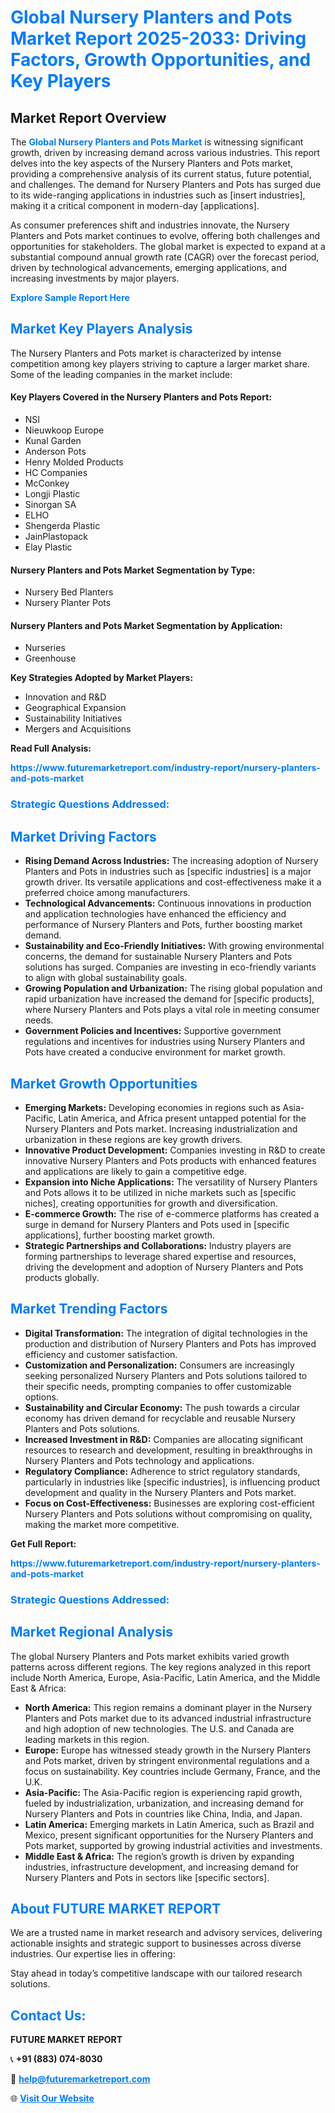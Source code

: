 <h1 style="color: #007BFF;">Global Nursery Planters and Pots Market Report 2025-2033: Driving Factors, Growth Opportunities, and Key Players</h1>

<section id="overview">
<h2>Market Report Overview</h2>
<p>The <a href="https://www.futuremarketreport.com/industry-report/nursery-planters-and-pots-market" style="color: #007BFF; text-decoration: none;"><strong>Global Nursery Planters and Pots Market</strong></a> is witnessing significant growth, driven by increasing demand across various industries. This report delves into the key aspects of the Nursery Planters and Pots market, providing a comprehensive analysis of its current status, future potential, and challenges. The demand for Nursery Planters and Pots has surged due to its wide-ranging applications in industries such as [insert industries], making it a critical component in modern-day [applications].</p>
<p>As consumer preferences shift and industries innovate, the Nursery Planters and Pots market continues to evolve, offering both challenges and opportunities for stakeholders. The global market is expected to expand at a substantial compound annual growth rate (CAGR) over the forecast period, driven by technological advancements, emerging applications, and increasing investments by major players.</p>
</section>

<section id="overview">
<p><a href="https://www.futuremarketreport.com/request-sample/reportId=114137" style="color: #007BFF; text-decoration: none;"><strong>Explore Sample Report Here</strong></a></p>
</section>

<section id="key-players">
<h2 style="color: #007BFF;">Market Key Players Analysis</h2>
<p>The Nursery Planters and Pots market is characterized by intense competition among key players striving to capture a larger market share. Some of the leading companies in the market include:</p>
<h4>Key Players Covered in the Nursery Planters and Pots Report:</h4>
<ul><li>NSI</li><li>Nieuwkoop Europe</li><li>Kunal Garden</li><li>Anderson Pots</li><li>Henry Molded Products</li><li>HC Companies</li><li>McConkey</li><li>Longji Plastic</li><li>Sinorgan SA</li><li>ELHO</li><li>Shengerda Plastic</li><li>JainPlastopack</li><li>Elay Plastic</li></ul>
<h4>Nursery Planters and Pots Market Segmentation by Type:</h4>
<ul><li>Nursery Bed Planters</li><li>Nursery Planter Pots</li></ul>

<h4>Nursery Planters and Pots Market Segmentation by Application:</h4>
<ul><li>Nurseries</li><li>Greenhouse</li></ul>
<p><strong>Key Strategies Adopted by Market Players:</strong></p>
<ul>
<li>Innovation and R&D</li>
<li>Geographical Expansion</li>
<li>Sustainability Initiatives</li>
<li>Mergers and Acquisitions</li>
</ul>
</section>

<section>
<p><strong>Read Full Analysis: </strong></p><a href="https://www.futuremarketreport.com/industry-report/nursery-planters-and-pots-market" style="color: #007BFF; text-decoration: none;"><strong>https://www.futuremarketreport.com/industry-report/nursery-planters-and-pots-market</strong></a>
<h3 style="color: #007BFF;">Strategic Questions Addressed:</h3>
</section>

<section id="driving-factors">
<h2 style="color: #007BFF;">Market Driving Factors</h2>
<ul>
<li><strong>Rising Demand Across Industries:</strong> The increasing adoption of Nursery Planters and Pots in industries such as [specific industries] is a major growth driver. Its versatile applications and cost-effectiveness make it a preferred choice among manufacturers.</li>
<li><strong>Technological Advancements:</strong> Continuous innovations in production and application technologies have enhanced the efficiency and performance of Nursery Planters and Pots, further boosting market demand.</li>
<li><strong>Sustainability and Eco-Friendly Initiatives:</strong> With growing environmental concerns, the demand for sustainable Nursery Planters and Pots solutions has surged. Companies are investing in eco-friendly variants to align with global sustainability goals.</li>
<li><strong>Growing Population and Urbanization:</strong> The rising global population and rapid urbanization have increased the demand for [specific products], where Nursery Planters and Pots plays a vital role in meeting consumer needs.</li>
<li><strong>Government Policies and Incentives:</strong> Supportive government regulations and incentives for industries using Nursery Planters and Pots have created a conducive environment for market growth.</li>
</ul>
</section>

<section id="growth-opportunities">
<h2 style="color: #007BFF;">Market Growth Opportunities</h2>
<ul>
<li><strong>Emerging Markets:</strong> Developing economies in regions such as Asia-Pacific, Latin America, and Africa present untapped potential for the Nursery Planters and Pots market. Increasing industrialization and urbanization in these regions are key growth drivers.</li>
<li><strong>Innovative Product Development:</strong> Companies investing in R&D to create innovative Nursery Planters and Pots products with enhanced features and applications are likely to gain a competitive edge.</li>
<li><strong>Expansion into Niche Applications:</strong> The versatility of Nursery Planters and Pots allows it to be utilized in niche markets such as [specific niches], creating opportunities for growth and diversification.</li>
<li><strong>E-commerce Growth:</strong> The rise of e-commerce platforms has created a surge in demand for Nursery Planters and Pots used in [specific applications], further boosting market growth.</li>
<li><strong>Strategic Partnerships and Collaborations:</strong> Industry players are forming partnerships to leverage shared expertise and resources, driving the development and adoption of Nursery Planters and Pots products globally.</li>
</ul>
</section>

<section id="trending-factors">
<h2 style="color: #007BFF;">Market Trending Factors</h2>
<ul>
<li><strong>Digital Transformation:</strong> The integration of digital technologies in the production and distribution of Nursery Planters and Pots has improved efficiency and customer satisfaction.</li>
<li><strong>Customization and Personalization:</strong> Consumers are increasingly seeking personalized Nursery Planters and Pots solutions tailored to their specific needs, prompting companies to offer customizable options.</li>
<li><strong>Sustainability and Circular Economy:</strong> The push towards a circular economy has driven demand for recyclable and reusable Nursery Planters and Pots solutions.</li>
<li><strong>Increased Investment in R&D:</strong> Companies are allocating significant resources to research and development, resulting in breakthroughs in Nursery Planters and Pots technology and applications.</li>
<li><strong>Regulatory Compliance:</strong> Adherence to strict regulatory standards, particularly in industries like [specific industries], is influencing product development and quality in the Nursery Planters and Pots market.</li>
<li><strong>Focus on Cost-Effectiveness:</strong> Businesses are exploring cost-efficient Nursery Planters and Pots solutions without compromising on quality, making the market more competitive.</li>
</ul>
</section>

<section>
<p><strong>Get Full Report: </strong></p><a href="https://www.futuremarketreport.com/industry-report/nursery-planters-and-pots-market" style="color: #007BFF; text-decoration: none;"><strong>https://www.futuremarketreport.com/industry-report/nursery-planters-and-pots-market</strong></a>
<h3 style="color: #007BFF;">Strategic Questions Addressed:</h3>
</section>


<section id="regional-analysis">
<h2 style="color: #007BFF;">Market Regional Analysis</h2>
<p>The global Nursery Planters and Pots market exhibits varied growth patterns across different regions. The key regions analyzed in this report include North America, Europe, Asia-Pacific, Latin America, and the Middle East & Africa:</p>
<ul>
<li><strong>North America:</strong> This region remains a dominant player in the Nursery Planters and Pots market due to its advanced industrial infrastructure and high adoption of new technologies. The U.S. and Canada are leading markets in this region.</li>
<li><strong>Europe:</strong> Europe has witnessed steady growth in the Nursery Planters and Pots market, driven by stringent environmental regulations and a focus on sustainability. Key countries include Germany, France, and the U.K.</li>
<li><strong>Asia-Pacific:</strong> The Asia-Pacific region is experiencing rapid growth, fueled by industrialization, urbanization, and increasing demand for Nursery Planters and Pots in countries like China, India, and Japan.</li>
<li><strong>Latin America:</strong> Emerging markets in Latin America, such as Brazil and Mexico, present significant opportunities for the Nursery Planters and Pots market, supported by growing industrial activities and investments.</li>
<li><strong>Middle East & Africa:</strong> The region’s growth is driven by expanding industries, infrastructure development, and increasing demand for Nursery Planters and Pots in sectors like [specific sectors].</li>
</ul>
</section>

<footer>
<h2 style="color: #007BFF;">About FUTURE MARKET REPORT</h2>
<p>We are a trusted name in market research and advisory services, delivering actionable insights and strategic support to businesses across diverse industries. Our expertise lies in offering:</p>

<p>Stay ahead in today’s competitive landscape with our tailored research solutions.</p>

<h2 style="color: #007BFF;">Contact Us:</h2>
<p><strong>FUTURE MARKET REPORT</strong></p>
<p>📞 <strong>+91 (883) 074-8030</strong></p>
<p>📧 <strong><a href="mailto:help@futuremarketreport.com" style="color: #007BFF;">help@futuremarketreport.com</a></strong></p>
<p>🌐 <strong><a href="https://www.futuremarketreport.com/" style="color: #007BFF;">Visit Our Website</a></strong></p>
</footer>